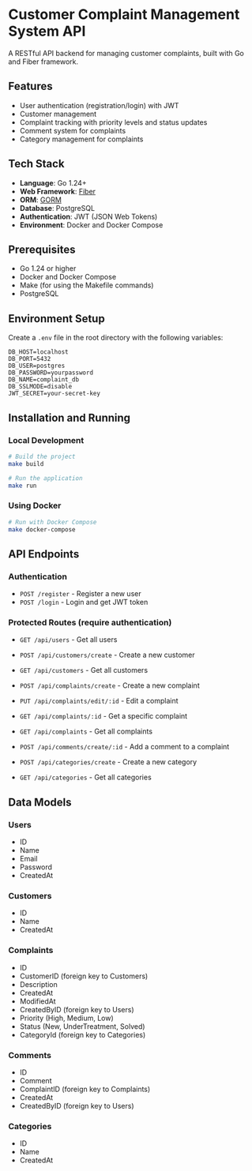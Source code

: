 # Customer Complaint Management System API

A RESTful API backend for managing customer complaints, built with Go and Fiber framework.

## Features

- User authentication (registration/login) with JWT
- Customer management
- Complaint tracking with priority levels and status updates
- Comment system for complaints
- Category management for complaints

## Tech Stack

- **Language**: Go 1.24+
- **Web Framework**: [Fiber](https://github.com/gofiber/fiber)
- **ORM**: [GORM](https://gorm.io/)
- **Database**: PostgreSQL
- **Authentication**: JWT (JSON Web Tokens)
- **Environment**: Docker and Docker Compose

## Prerequisites

- Go 1.24 or higher
- Docker and Docker Compose
- Make (for using the Makefile commands)
- PostgreSQL

## Environment Setup

Create a `.env` file in the root directory with the following variables:

```
DB_HOST=localhost
DB_PORT=5432
DB_USER=postgres
DB_PASSWORD=yourpassword
DB_NAME=complaint_db
DB_SSLMODE=disable
JWT_SECRET=your-secret-key
```

## Installation and Running

### Local Development

```bash
# Build the project
make build

# Run the application
make run
```

### Using Docker

```bash
# Run with Docker Compose
make docker-compose
```

## API Endpoints

### Authentication
- `POST /register` - Register a new user
- `POST /login` - Login and get JWT token

### Protected Routes (require authentication)
- `GET /api/users` - Get all users

- `POST /api/customers/create` - Create a new customer
- `GET /api/customers` - Get all customers

- `POST /api/complaints/create` - Create a new complaint
- `PUT /api/complaints/edit/:id` - Edit a complaint
- `GET /api/complaints/:id` - Get a specific complaint
- `GET /api/complaints` - Get all complaints

- `POST /api/comments/create/:id` - Add a comment to a complaint

- `POST /api/categories/create` - Create a new category
- `GET /api/categories` - Get all categories

## Data Models

### Users
- ID
- Name
- Email
- Password
- CreatedAt

### Customers
- ID
- Name
- CreatedAt

### Complaints
- ID
- CustomerID (foreign key to Customers)
- Description
- CreatedAt
- ModifiedAt
- CreatedByID (foreign key to Users)
- Priority (High, Medium, Low)
- Status (New, UnderTreatment, Solved)
- CategoryId (foreign key to Categories)

### Comments
- ID
- Comment
- ComplaintID (foreign key to Complaints)
- CreatedAt
- CreatedByID (foreign key to Users)

### Categories
- ID
- Name
- CreatedAt
